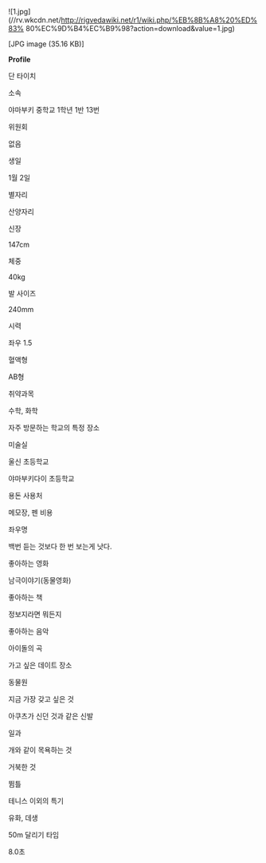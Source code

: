 ![1.jpg](//rv.wkcdn.net/http://rigvedawiki.net/r1/wiki.php/%EB%8B%A8%20%ED%83%
80%EC%9D%B4%EC%B9%98?action=download&value=1.jpg)

[JPG image (35.16 KB)]

**Profile**

단 타이치

소속

야마부키 중학교 1학년 1반 13번

위원회

없음

생일

1월 2일

별자리

산양자리

신장

147cm

체중

40kg

발 사이즈

240mm

시력

좌우 1.5

혈액형

AB형

취약과목

수학, 화학

자주 방문하는 학교의 특정 장소

미술실

울신 초등학교

야마부키다이 초등학교

용돈 사용처

메모장, 펜 비용

좌우명

백번 듣는 것보다 한 번 보는게 낫다.

좋아하는 영화

남극이야기(동물영화)

좋아하는 책

정보지라면 뭐든지

좋아하는 음악

아이돌의 곡

가고 싶은 데이트 장소

동물원

지금 가장 갖고 싶은 것

아쿠츠가 신던 것과 같은 신발

일과

개와 같이 목욕하는 것

거북한 것

뜀틀

테니스 이외의 특기

유화, 데생

50m 달리기 타임

8.0초

